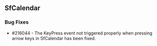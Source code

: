 ## SfCalendar

### Bug Fixes

* \#216044 - The KeyPress event not triggered properly when pressing arrow keys in SfCalendar has been fixed.